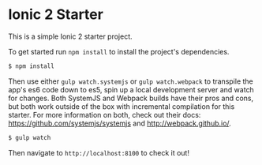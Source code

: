 # Ionic 2 Starter

This is a simple Ionic 2 starter project.

To get started run `npm install` to install the project's dependencies.
```bash
$ npm install
```

Then use either `gulp watch.systemjs` or `gulp watch.webpack` to transpile the app's es6 code down to es5, spin up a local development server and watch for changes.  Both SystemJS and Webpack builds have their pros and cons, but both work outside of the box with incremental compilation for this starter.  For more information on both, check out their docs: https://github.com/systemjs/systemjs and http://webpack.github.io/.

```bash
$ gulp watch
```

Then navigate to `http://localhost:8100` to check it out!
